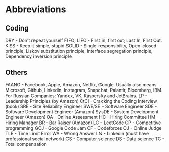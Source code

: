# Abbreviations

## Coding

DRY - Don't repeat yourself
FIFO; LIFO - First in, first out; Last In, First Out.
KISS - Keep it simple, stupid
SOLID - Single-responsibility, Open–closed principle, Liskov substitution principle, Interface segregation principle, Dependency inversion principle

## Others

FAANG - Facebook, Apple, Amazon, Netflix, Google. Usually also means Microsoft, Github, Linkedin, Instagram, Snapchat, Palantir, Bloomberg, IBM. For Russian Companies: Yandex, VK, Kaspersky and JetBrains. 
LP - Leadership Principles (by Amazon)
CtCI - Cracking the Coding Interview (book)
SRE - Site Reliability Engineer
SWE/SE - Software Engineer
SDE - Software Development Engineer (Amazon)
SysDE - System Development Engineer (Amazon)
OA - Online Assessment
HC - Hiring Committee
HM - Hiring Manager
BR - Bar Raiser (Amazon)
LC - LeetCode
CP - Competitive programming
GCJ - Google Code Jam
CF - Codeforces
OJ - Online Judge
TLE - Time Limit Error 
WA - Wrong Answer
LN - Linkedin (must have professional social network)
CS - Computer science
DS - Data science
TC - Total compensation
